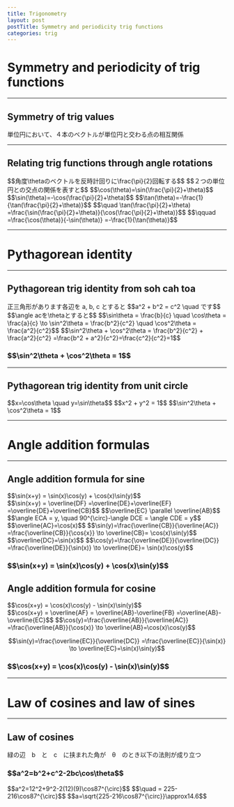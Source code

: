 ```yaml
---
title: Trigonometry
layout: post
postTitle: Symmetry and periodicity trig functions 
categories: trig
---
```


# Symmetry and periodicity of trig functions

------

## Symmetry of trig values

<div class="row">
  <div class="col-sm-9">
    <div id="svg01"></div>
  </div>
  <div class="col-sm-3">
    <p>単位円において、４本のベクトルが単位円と交わる点の相互関係</p>
  </div>
</div>

--------

## Relating trig functions through angle rotations

<div class="row">
  <div class="col-sm-8">
    <div id="svg02"></div>
  </div>
  <div class="col-sm-4">
    $$角度\thetaのベクトルを反時計回りに\frac{\pi}{2}回転する$$
    $$２つの単位円との交点の関係を表すと$$
    $$\cos(\theta)=\sin(\frac{\pi}{2}+\theta)$$
    $$\sin(\theta)=-\cos(\frac{\pi}{2}+\theta)$$
    $$\tan(\theta)=-\frac{1}{\tan(\frac{\pi}{2}+\theta)}$$  
    $$\quad \tan(\frac{\pi}{2}+\theta)
    =\frac{\sin(\frac{\pi}{2}+\theta)}{\cos(\frac{\pi}{2}+\theta)}$$
    $$\qquad =\frac{\cos(\theta)}{-\sin(\theta)}
    =-\frac{1}{\tan(\theta)}$$

  </div>
</div>

--------

# Pythagorean identity 

------

## Pythagorean trig identity from soh cah toa

<div class="row">
  <div class="col-sm-6">
    <div id="svg03"></div>
  </div>
  <div class="col-sm-6">
    正三角形があります各辺を a, b, c とすると
    $$a^2 + b^2 = c^2 \quad です$$
    $$\angle acを\thetaとすると$$
    $$\sin\theta = \frac{b}{c} \quad \cos\theta = \frac{a}{c} \to
    \sin^2\theta = \frac{b^2}{c^2} \quad \cos^2\theta = \frac{a^2}{c^2}$$
    $$\sin^2\theta + \cos^2\theta = \frac{b^2}{c^2} + \frac{a^2}{c^2}
    =\frac{b^2 + a^2}{c^2}=\frac{c^2}{c^2}=1$$
    <div class="panel">
      <h3>$$\sin^2\theta + \cos^2\theta = 1$$</h3>
    </div>
  </div>
</div>

--------

## Pythagorean trig identity from unit circle

<div class="row">
  <div class="col-sm-6">
    <div id="svg04"></div>
  </div>
  <div class="col-sm-6">
    $$x=\cos\theta \quad y=\sin\theta$$
    $$x^2 + y^2 = 1$$
    $$\sin^2\theta + \cos^2\theta = 1$$


  </div>
</div>


--------
# Angle addition formulas
--------

## Angle addition formula for sine

<div class="row">
  <div class="col-sm-6">
    <div id="svg05"></div>
  </div>
  <div class="col-sm-6">
    <div class="panel">
      $$\sin(x+y) = \sin(x)\cos(y) + \cos(x)\sin(y)$$
    </div>
    $$\sin(x+y) = \overline{DF}
    =\overline{DE}+\overline{EF}
    =\overline{DE}+\overline{CB}$$
    $$\overline{EC} \parallel \overline{AB}$$
    $$\angle ECA = y, \quad
    90^{\circ}-\angle DCE = \angle CDE = y$$
    $$\overline{AC}=\cos(x)$$
    $$\sin(y)=\frac{\overline{CB}}{\overline{AC}}
    =\frac{\overline{CB}}{\cos{x}}
    \to \overline{CB}= \cos(x)\sin(y)$$
    $$\overline{DC}=\sin(x)$$
    $$\cos(y)=\frac{\overline{DE}}{\overline{DC}}
    =\frac{\overline{DE}}{\sin(x)}
    \to \overline{DE}= \sin(x)\cos(y)$$
    <h3>
      $$\sin(x+y) = \sin(x)\cos(y) + \cos(x)\sin(y)$$
    </h3>

  </div>
</div>

## Angle addition formula for cosine

<div class="row">
  <div class="col-sm-6">
    <div id="svg06"></div>
  </div>
  <div class="col-sm-6">
  <div class="panel">
    $$\cos(x+y) = \cos(x)\cos(y) - \sin(x)\sin(y)$$
  </div>
  $$\cos(x+y) = \overline{AF} = \overline{AB}-\overline{FB}
  =\overline{AB}-\overline{EC}$$
  $$\cos(y)=\frac{\overline{AB}}{\overline{AC}}
  =\frac{\overline{AB}}{\cos(x)}
  \to \overline{AB}=\cos(x)\cos(y)$$

  $$\sin(y)=\frac{\overline{EC}}{\overline{DC}}
  =\frac{\overline{EC}}{\sin(x)}
  \to \overline{EC}=\sin(x)\sin(y)$$
  <h3>
    $$\cos(x+y) = \cos(x)\cos(y) - \sin(x)\sin(y)$$
  </h3>

  </div>
</div>

--------
# Law of cosines and law of sines
--------

## Law of cosines 

<div class="row">
  <div class="col-sm-6">
    <div id="svg07"></div>
  </div>
  <div class="col-sm-6">
    緑の辺　b　と　c　に挟まれた角が　θ　のとき以下の法則が成り立つ
    <div class="panel">
      <h3>$$a^2=b^2+c^2-2bc\cos\theta$$</h3>
    </div>
    $$a^2=12^2+9^2-2(12)(9)\cos87^{\circ}$$
    $$\quad = 225-216\cos87^{\circ}$$
    $$a=\sqrt{225-216\cos87^{\circ}}\approx14.6$$
  </div>
</div>


<script type="text/javascript" src="http://cdn.mathjax.org/mathjax/latest/MathJax.js?config=TeX-AMS-MML_SVG"></script>
<script src="http://d3js.org/d3.v3.min.js" charset="utf-8"></script>
<script src="{{site.url}}/js/d3draws.js" charset="utf-8"></script>

<script>

  var height = 500;
  var width = 800;
  

/**  */
  var svg01 = d3.select("#svg01")
                .append("svg")
                .attr("height",height)
                .attr("width",800)
                .style("background","#000");

  var xScale01 = d3.scale.linear()
                       .domain([-1,1])
                       .range([200,600]);
  
  var yScale01 = d3.scale.linear()
                       .domain([1,-1])
                       .range([50,450]);       

  // 軸
  axesData01 = [
    {
      "x1":-1.1,
      "y1":0,
      "x2":1.1,
      "y2":0,
      "stroke":"#fff"
    },
    {
      "x1":0,
      "y1":-1.1,
      "x2":0,
      "y2":1.1,
      "stroke":"#fff"
    }
  ];
  drawVectorW(svg01,axesData01,xScale01,yScale01);

  // unit circle
  circleData01 = [
    {"cx":0,"cy":0,"r":200,"stroke":"#ff0"}
  ];
  drawCircle(svg01,circleData01,xScale01,yScale01); 

  // path
  pathData01 = [
    {"x":Math.cos(pi/6),"y":Math.sin(pi/6)},
    {"x":Math.cos(-pi/6),"y":Math.sin(-pi/6)},
    {"x":Math.cos(pi+pi/6),"y":Math.sin(pi+pi/6)},
    {"x":Math.cos(pi-pi/6),"y":Math.sin(pi-pi/6)},
    {"x":Math.cos(pi/6),"y":Math.sin(pi/6)},
  ];
  drawPath(svg01,pathData01,{"stroke":"#ccc","strokeWidth":1},xScale01,yScale01);
 
  // vector
  vecData01 = [
    {"x1":0,"y1":0,"angles":30,"length":1.2,"stroke":"lime"}
   ,{"x1":0,"y1":0,"angles":-30,"length":1.2,"stroke":"purple"}
   ,{"x1":0,"y1":0,"angles":150,"length":1.2,"stroke":"red"}
   ,{"x1":0,"y1":0,"angles":210,"length":1.2,"stroke":"orange"}
  ]
  drawVectorA(svg01,vecData01,xScale01,yScale01);

  // mathjax
  var foData01 = [
    {"x":0,"y":1.5,"text":"$$y$$","fontSize":"20px"},
    {"x":1.2,"y":0.3,"text":"$$x$$","fontSize":"20px"},
    {"x":0.15,"y":0.33,"text":"$$\\theta$$","fontSize":"16px"},
    {"x":-0.2,"y":0.33,"text":"$$\\theta$$","fontSize":"16px"},
    {"x":-0.2,"y":0.23,"text":"$$\\theta$$","fontSize":"16px"},
    {"x":0.15,"y":0.22,"text":"$$-\\theta$$","fontSize":"16px"},
    {"x":-0.4,"y":0.85,"text":"$$\\pi-\\theta$$","fontSize":"16px"},
    {"x":-0.7,"y":0.1,"text":"$$\\pi+\\theta$$","fontSize":"16px"},

    {"x":0.9,"y":0.8,
      "text":"$$(\\cos(\\theta),\\sin (\\theta))$$","fontSize":"16px"},
    {"x":0.9,"y":-0.2,
      "text":"$$(\\cos(-\\theta),\\sin (-\\theta))$$","fontSize":"16px"},  
    {"x":-1.9,"y":0.8,
      "text":"$$(\\cos(\\pi-\\theta),\\sin (\\pi-\\theta))$$","fontSize":"16px"},
    {"x":-1.9,"y":-0.2,
      "text":"$$(\\cos(\\pi+\\theta),\\sin (\\pi+\\theta))$$","fontSize":"16px"},  

    {"x":-1.8,"y":1.25,
      "text":"$$\\cos(\\pi-\\theta)=-\\cos (\\theta)$$","fontSize":"16px"},  
    {"x":-1.8,"y":1.1,
      "text":"$$\\sin(\\pi-\\theta)=\\sin (\\theta)$$","fontSize":"16px"},  
    {"x":-1.8,"y":0.95,
      "text":"$$\\tan(\\pi-\\theta)=-\\tan (\\theta)$$","fontSize":"16px"},  

    {"x":-1.8,"y":-0.4,
      "text":"$$\\cos(\\pi+\\theta)=-\\cos (\\theta)$$","fontSize":"16px"},  
    {"x":-1.8,"y":-0.55,
      "text":"$$\\sin(\\pi+\\theta)=-\\sin (\\theta)$$","fontSize":"16px"},  
    {"x":-1.8,"y":-0.7,
      "text":"$$\\tan(\\pi+\\theta)=\\tan (\\theta)$$","fontSize":"16px"},  

    {"x":1.0,"y":-0.4,
      "text":"$$\\cos(-\\theta)=\\cos (\\theta)$$","fontSize":"16px"},  
    {"x":1.0,"y":-0.55,
      "text":"$$\\sin(-\\theta)=-\\sin (\\theta)$$","fontSize":"16px"},  
    {"x":1.0,"y":-0.7,
      "text":"$$\\tan(-\\theta)=-\\tan (\\theta)$$","fontSize":"16px"},  

  ];
  drawMathjax(svg01,foData01,xScale01,yScale01);

  // arc
  arcData01 = [
    {"startPos":90,"endPos":60,
    "innerRadius":50,"outerRadius":50,
    "stroke":"lime"},
    {"startPos":90,"endPos":120,
    "innerRadius":50,"outerRadius":50,
    "stroke":"purple"},
    {"startPos":90,"endPos":-60,
    "innerRadius":100,"outerRadius":100,
    "stroke":"red"},
    {"startPos":90,"endPos":-120,
    "innerRadius":80,"outerRadius":80,
    "stroke":"orange"}


  ];
  drawArc(svg01,arcData01,xScale01,yScale01);


/**  rotations  */
  var svg02 = d3.select("#svg02")
                .append("svg")
                .attr("height",height)
                .attr("width",width)
                .style("background","#000");

  // 軸
  drawVectorW(svg02,axesData01,xScale01,yScale01);

  // unit circle
  drawCircle(svg02,circleData01,xScale01,yScale01); 

  // vector
  vecData02 = [
    {"x1":0,"y1":0,"angles":30,"length":1.2,"stroke":"lime"}
   ,{"x1":0,"y1":0,"angles":120,"length":1.2,"stroke":"lime"}
  ]
  drawVectorA(svg02,vecData02,xScale01,yScale01);

  // lines
  lineData02 = [
    {
      "x1":Math.cos(30*aDegree),
      "y1":Math.sin(30*aDegree),
      "x2":Math.cos(30*aDegree),
      "y2":0,
      "stroke":"#999"
    }
   ,{
      "x1":Math.cos(120*aDegree),
      "y1":Math.sin(120*aDegree),
      "x2":0,
      "y2":Math.sin(120*aDegree),
      "stroke":"#999"
    }
   ,{
      "x1":0,
      "y1":0,
      "x2":Math.cos(30*aDegree),
      "y2":0,
      "stroke":"#f0f"
    }
   ,{
      "x1":0,
      "y1":0,
      "x2":0,
      "y2":Math.sin(120*aDegree),
      "stroke":"#f0f"
    }
  ]
  drawLine(svg02,lineData02,xScale01,yScale01);

  // arc
  arcData02 = [
    {
      "startPos":60,
      "endPos":-30,
      "innerRadius":40,
      "outerRadius":40,
      "stroke":"red"
    }
  ];
  drawArc(svg02,arcData02,xScale01,yScale01);

  // arrow head
  headData02 = [
   {
     "x1":Math.cos(120*aDegree)/5+0.00001,
     "y1":Math.sin(120*aDegree)/5+0.00001,
     "x2":Math.cos(120*aDegree)/5,
     "y2":Math.sin(120*aDegree)/5,
     "stroke":"red"}
  ]
  drawVectorB(svg02,headData02,xScale01,yScale01);

  // mathjax
  var foData02 = [
    {"x":0,"y":1.5,"text":"$$y$$","fontSize":"20px"},
    {"x":1.2,"y":0.3,"text":"$$x$$","fontSize":"20px"},
    
    {"x":0.15,"y":0.33,"text":"$$\\theta$$","fontSize":"16px"},

    {"x":0.9,"y":0.5,
      "text":"$$\\sin (\\theta)$$","fontSize":"16px"},
    {"x":0.4,"y":0.2,
      "text":"$$\\cos(\\theta)$$","fontSize":"16px"},

    {"x":0.9,"y":0.8,
      "text":"$$(\\cos(\\theta),\\sin (\\theta))$$","fontSize":"16px"},
    {"x":-1.7,"y":1.2,
      "text":"$$(\\cos(\\frac{\\pi}{2}+\\theta),\\sin (\\frac{\\pi}{2}+\\theta))$$",
      "fontSize":"16px"},
    {"x":0.05,"y":0.8,
      "text":"$$\\sin (\\frac{\\pi}{2}+\\theta)$$","fontSize":"16px"},
    {"x":-0.5,"y":1.4,
      "text":"$$\\cos (\\frac{\\pi}{2}+\\theta)$$","fontSize":"16px"},


  ];
  drawMathjax(svg02,foData02,xScale01,yScale01);
 


/**  Intersections of sine curve and cosine curve  */
  var svg03 = d3.select("#svg03")
                .append("svg")
                .attr("height",height)
                .attr("width",500)
                .style("background","#000");

  var xScale03 = d3.scale.linear()
                       .domain([50,450])
                       .range([50,450]);
  
  var yScale03 = d3.scale.linear()
                       .domain([450,50])
                       .range([50,450]);  

  //  right Triangle
  triData003 = [
    {"x1":100,"y1":150,
     "angle":0,"adjacent":300,"theta":35,
     "stroke":"#ff0","rightMark":true}
  ]                          
  drawRTriangle(svg03,triData003,xScale03,yScale03);

  // TEXT
  var foData03 = [
    {"x":250,"y":200,"text":"$$a$$","fontSize":"22px"},
    {"x":410,"y":290,"text":"$$b$$","fontSize":"22px"},
    {"x":250,"y":350,"text":"$$c$$","fontSize":"22px"},

    {"x":130,"y":225,"text":"$$\\theta$$","fontSize":"20px"},
  ];
  drawMathjax(svg03,foData03,xScale03,yScale03);
 

  //
  var svg04 = d3.select("#svg04")
                .append("svg")
                .attr("height",height)
                .attr("width",500)
                .style("background","#000");

  var xScale04 = d3.scale.linear()
                       .domain([-1,1])
                       .range([50,450]);
  
  var yScale04 = d3.scale.linear()
                       .domain([1,-1])
                       .range([50,450]);       

  // 軸
  drawVectorW(svg04,axesData01,xScale04,yScale04);

  // unit circle
  circleData04 = [{
    "cx":0,
    "cy":0,
    "r":200,
    "stroke":"#fff",
    "strokeWidth":3
  }];

  drawCircle(svg04,circleData04,xScale04,yScale04);

  // lines and vectors
  vecData04 = [
    {"x1":0,"y1":0,"angles":35,"length":1.2,"stroke":"lime"}
  ];
  drawVectorA(svg04,vecData04,xScale04,yScale04);

  lineData04 = [
    { 
      "x1":0,
      "y1":0,
      "x2":Math.cos(35*aDegree),
      "y2":0,
      "stroke":"#f0f","strokeWidth":3
    },
    { 
      "x1":Math.cos(35*aDegree),
      "y1":Math.sin(35*aDegree),
      "x2":Math.cos(35*aDegree),
      "y2":0,
      "stroke":"#ff0","strokeWidth":3
    },
  ];
  drawLine(svg04,lineData04,xScale04,yScale04);
 // mathjax
 var foData04 = [
    {"x":0,"y":1.5,"text":"$$y$$","fontSize":"18px"},
    {"x":1.1,"y":0.3,"text":"$$x$$","fontSize":"18px"},
    
    {"x":0.3,"y":0.2,"text":"$$\\cos\\theta$$","fontSize":"18px"},
    {"x":0.9,"y":0.6,"text":"$$\\sin\\theta$$","fontSize":"18px"},
    
    {"x":0.15,"y":0.32,"text":"$$\\theta$$","fontSize":"16px"},
  ];
 drawMathjax(svg04,foData04,xScale04,yScale04);


 /** 
   addition formula for sin 
                            */

  var svg05 = d3.select("#svg05")
                .append("svg")
                .attr("height",height)
                .attr("width",500)
                .style("background","#000");

  var xScale05 = d3.scale.linear()
                       .domain([0,1])
                       .range([50,450]);
  
  var yScale05 = d3.scale.linear()
                       .domain([1,0])
                       .range([50,450]);

  triangleData05 = [
    {"x1":0,"y1":0,"angle":0,"adjacent":400,"theta":30,"stroke":"#0f0","strokeWidth":3,"rightMark":true},
    {"x1":0,"y1":0,"angle":30,"adjacent":462,"theta":25,"stroke":"#f0f","strokeWidth":3,"rightMark":true},
    {"x1":0.728,"y1":1.038,"angle":-90,"adjacent":181,"theta":30,"stroke":"#f0f","strokeWidth":3,"rightMark":true},
    {"x1":0,"y1":0,"angle":0,"adjacent":291,"theta":55,"stroke":"#ff0","strokeWidth":3,"rightMark":true}

  ];

  drawRTriangle(svg05,triangleData05,xScale05,yScale05);                       

  // mathjax
  foData05 = [
    {"x":-0.05,"y":0.09,"text":"$$A$$","fontSize":"18px"}
   ,{"x":1.02,"y":0.1,"text":"$$B$$","fontSize":"18px"}
   ,{"x":1.02,"y":0.75,"text":"$$C$$","fontSize":"18px"}
   ,{"x":0.7,"y":1.23,"text":"$$D$$","fontSize":"18px"}
   ,{"x":0.65,"y":0.75,"text":"$$E$$","fontSize":"18px"}
   ,{"x":0.7,"y":0.09,"text":"$$F$$","fontSize":"18px"}
   ,{"x":0.08,"y":0.25,"text":"$$x$$","fontSize":"18px"}
   ,{"x":0.09,"y":0.19,"text":"$$y$$","fontSize":"18px"}
   ,{"x":0.93,"y":0.72,"text":"$$y$$","fontSize":"18px"}
   ,{"x":0.73,"y":1.12,"text":"$$y$$","fontSize":"18px"}
   ,{"x":0.37,"y":0.75,"text":"$$1$$","fontSize":"18px"}
   ,{"x":0.5,"y":0.5,"text":"$$1$$","fontSize":"18px"}
  ];
  drawMathjax(svg05,foData05,xScale05,yScale05);

 /** 
   addition formula for cos 
                            */

  var svg06 = d3.select("#svg06")
                .append("svg")
                .attr("height",height)
                .attr("width",500)
                .style("background","#000");

  drawRTriangle(svg06,triangleData05,xScale05,yScale05);
  drawMathjax(svg06,foData05,xScale05,yScale05);

 /** 
   Law of cosine and sine 
                            */

  var svg07 = d3.select("#svg07")
                .append("svg")
                .attr("height",300)
                .attr("width",500)
                .style("background","#000");

  var xScale07 = d3.scale.linear()
                       .domain([0,15])
                       .range([50,450]);
  
  var yScale07 = d3.scale.linear()
                       .domain([7.5,0])
                       .range([50,250]);

  lineData07 = [
     {"x1":0,"y1":0,"x2":14.6,"y2":0,"stroke":"#f00"}
    ,{"x1":0,"y1":0,"x2":9.46,"y2":7.38,"stroke":"#0f0"}
    ,{"x1":14.6,"y1":0,"x2":9.46,"y2":7.38,"stroke":"#0f0"}
  ];

  drawLine(svg07,lineData07,xScale07,yScale07);

  // mathjax
  foData07 = [
    {"x":7,"y":1,"text":"$$a=?$$","fontSize":"18px"}
   ,{"x":2,"y":6,"text":"$$b=12$$","fontSize":"18px"}
   ,{"x":13,"y":6,"text":"$$c=9$$","fontSize":"18px"}
   ,{"x":9,"y":9,"text":"$$\\theta$$","fontSize":"18px"}
   ,{"x":8.5,"y":8,"text":"$$87^{\\circ}$$","fontSize":"18px"}
     ];
  drawMathjax(svg07,foData07,xScale07,yScale07);

  // vector
  vecData07 = [
    {"x1":9,"y1":5,"x2":8,"y2":1,"stroke":"#f00"}
  ];
  drawVectorB(svg07,vecData07,xScale07,yScale07);
</script>
